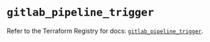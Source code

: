# `gitlab_pipeline_trigger`

Refer to the Terraform Registry for docs: [`gitlab_pipeline_trigger`](https://registry.terraform.io/providers/gitlabhq/gitlab/17.6.0/docs/resources/pipeline_trigger).
